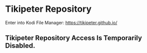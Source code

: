 # Tikipeter Repository

Enter into Kodi File Manager:
https://tikipeter.github.io/

## Tikipeter Repository Access Is Temporarily Disabled.
